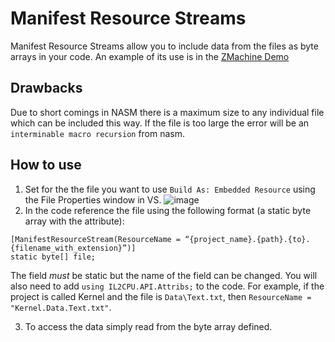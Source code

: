 # Manifest Resource Streams
Manifest Resource Streams allow you to include data from the files as byte arrays in your code. An example of its use is in the [ZMachine Demo](https://github.com/CosmosOS/Cosmos/blob/5973a3fae95c989dc13505184aff9a15aae9f65f/Demos/ZMachine/ZKernel/Kernel.cs#L19) 

## Drawbacks
Due to short comings in NASM there is a maximum size to any individual file which can be included this way. If the file is too large the error will be an `interminable macro recursion` from nasm.

## How to use
1. Set for the the file you want to use `Build As: Embedded Resource` using the File Properties window in VS.
![image](https://user-images.githubusercontent.com/8559822/132468001-256b92d1-0b29-4db3-9ef5-3383bfdef023.png)
2. In the code reference the file using the following format (a static byte array with the attribute):
```
[ManifestResourceStream(ResourceName = “{project_name}.{path}.{to}.{filename_with_extension}”)] 
static byte[] file;
```
The field _must_ be static but the name of the field can be changed. You will also need to add `using IL2CPU.API.Attribs;` to the code.
For example, if the project is called Kernel and the file is `Data\Text.txt`, then `ResourceName = "Kernel.Data.Text.txt"`.

3. To access the data simply read from the byte array defined. 
